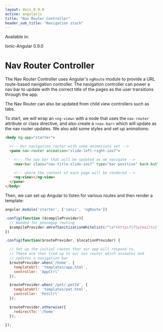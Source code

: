 ```yaml
---
layout: docs_0.9.0
active: angularjs
title: "Nav Router Controller"
header_sub_title: "Navigation stack"
---
```


Available in:
<div class="label label-danger">Ionic-Angular 0.9.0</div>

Nav Router Controller
===

The Nav Router Controller uses Angular's `ngRoute` module to provide a URL route-based navigation controller. The navigation controller can power a nav bar to update with the correct title of the pages as the user transitions through the app.

The Nav Router can also be updated from child view controllers such as tabs.

To start, we will wrap an `<ng-view>` with a node that uses the `nav-router` attribute or class directive, and also create a `<nav-bar>` which will update as the nav router updates. We also add some styles and set up animations:

```html
<body ng-app="starter">

  <!-- Our navigation router with some animations set -->
  <pane nav-router animation="slide-left-right-ios7">

    <!-- The nav bar that will be updated as we navigate -->
    <nav-bar class="nav-title-slide-ios7" type="bar-positive" back-button-type="button-icon" back-button-icon="icon ion-arrow-left-c"></nav-bar>

    <!-- where the content of each page will be rendered -->
    <ng-view></ng-view>
  </pane>
</body>
```

Then, we can set up Angular to listen for various routes and then render a template:

```javascript
angular.module('starter', ['ionic', 'ngRoute'])

.config(function ($compileProvider){
  // Needed for phonegap routing
  $compileProvider.aHrefSanitizationWhitelist(/^\s*(https?|ftp|mailto|file|tel):/);
})

.config(function($routeProvider, $locationProvider) {

  // Set up the initial routes that our app will respond to.
  // These are then tied up to our nav router which animates and
  // updates a navigation bar
  $routeProvider.when('/home', {
    templateUrl: 'templates/app.html',
    controller: 'AppCtrl'
  });

  $routeProvider.when('/pet/:petId', {
    templateUrl: 'templates/pet.html',
    controller: 'PetCtrl'
  });

  $routeProvider.otherwise({
    redirectTo: '/home'
  });

});
```
